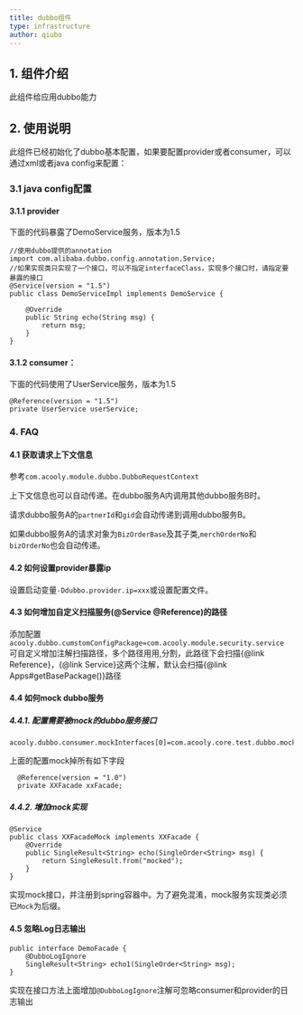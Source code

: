 ```yaml
---
title: dubbo组件
type: infrastructure
author: qiubo
---
```


## 1. 组件介绍

此组件给应用dubbo能力

## 2. 使用说明

此组件已经初始化了dubbo基本配置，如果要配置provider或者consumer，可以通过xml或者java config来配置：
    
### 3.1 java config配置

#### 3.1.1 provider

下面的代码暴露了DemoService服务，版本为1.5

	//使用dubbo提供的annotation
	import com.alibaba.dubbo.config.annotation.Service;
	//如果实现类只实现了一个接口，可以不指定interfaceClass，实现多个接口时，请指定要暴露的接口
	@Service(version = "1.5")
	public class DemoServiceImpl implements DemoService {
	
		@Override
		public String echo(String msg) {
			return msg;
		}
	}


#### 3.1.2 consumer：

下面的代码使用了UserService服务，版本为1.5

	@Reference(version = "1.5")
	private UserService userService;


### 4. FAQ

#### 4.1 获取请求上下文信息

参考`com.acooly.module.dubbo.DubboRequestContext`

上下文信息也可以自动传递。在dubbo服务A内调用其他dubbo服务B时。

请求dubbo服务A的`partnerId`和`gid`会自动传递到调用dubbo服务B。

如果dubbo服务A的请求对象为`BizOrderBase`及其子类,`merchOrderNo`和`bizOrderNo`也会自动传递。

#### 4.2 如何设置provider暴露ip

设置启动变量`-Ddubbo.provider.ip=xxx`或设置配置文件。

#### 4.3 如何增加自定义扫描服务(@Service @Reference)的路径

添加配置`acooly.dubbo.cumstomConfigPackage=com.acooly.module.security.service`
可自定义增加注解扫描路径，多个路径用用,分割，此路径下会扫描{@link Reference}，{@link Service}这两个注解，默认会扫描{@link Apps#getBasePackage()}路径

#### 4.4 如何mock dubbo服务

##### 4.4.1. 配置需要被mock的dubbo服务接口

    acooly.dubbo.consumer.mockInterfaces[0]=com.acooly.core.test.dubbo.mock.XXFacade

上面的配置mock掉所有如下字段

      @Reference(version = "1.0")
      private XXFacade xxFacade;

##### 4.4.2. 增加mock实现

    @Service
    public class XXFacadeMock implements XXFacade {
        @Override
        public SingleResult<String> echo(SingleOrder<String> msg) {
            return SingleResult.from("mocked");
        }
    }

实现mock接口，并注册到spring容器中。为了避免混淆，mock服务实现类必须已`Mock`为后缀。


#### 4.5 忽略Log日志输出

    public interface DemoFacade {
        @DubboLogIgnore
        SingleResult<String> echo1(SingleOrder<String> msg);
    }

实现在接口方法上面增加`@DubboLogIgnore`注解可忽略consumer和provider的日志输出